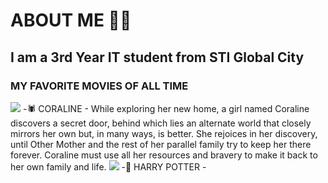 # ABOUT ME 👤💬

## I am a 3rd Year IT student from STI Global City

### MY FAVORITE MOVIES OF ALL TIME

<img src="https://media.tenor.com/Ih9HH2IT1oIAAAAC/coraline-other-mother.gif">
-🕷️ CORALINE
- While exploring her new home, a girl named Coraline discovers a secret door, behind which lies an alternate world that closely mirrors her own but, in many ways, is better. She rejoices in her discovery, until Other Mother and the rest of her parallel family try to keep her there forever. Coraline must use all her resources and bravery to make it back to her own family and life.

<img src="https://media.tenor.com/Ih9HH2IT1oIAAAAC/coraline-other-mother.gif">
-🦉 HARRY POTTER
- 
